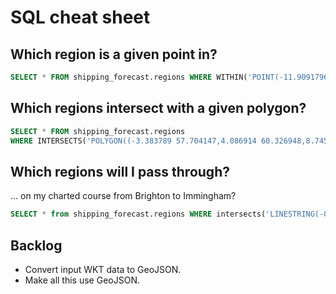 # SQL cheat sheet


## Which region is a given point in?

```sql
SELECT * FROM shipping_forecast.regions WHERE WITHIN('POINT(-11.909179687500002 49.781264058178344)', boundaries) LIMIT 1; 
```

## Which regions intersect with a given polygon?

```sql
SELECT * FROM shipping_forecast.regions
WHERE INTERSECTS('POLYGON((-3.383789 57.704147,4.086914 60.326948,8.745117 55.478853,1.977539 51.013755,-3.383789 57.704147))', boundaries);
```

## Which regions will I pass through?

... on my charted course from Brighton to Immingham?

```sql
SELECT * from shipping_forecast.regions WHERE intersects('LINESTRING(-0.15380859375000003 50.77815527465925, 0.11707305908203126 50.65381404795095, 0.9956359863281251 50.73819338460293, 1.6328430175781252 51.14834033402121, 1.7097473144531252 51.71001238595862, 1.9651794433593752 52.37559917665913, 1.8113708496093752 52.985030365232305, 0.674285888671875 53.512551306362596, 0.015106201171875002 53.58109212828818, -0.17200469970703128 53.63649628489509)', boundaries);
```


## Backlog
- Convert input WKT data to GeoJSON.
- Make all this use GeoJSON.
